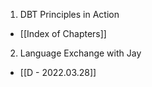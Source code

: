 1. DBT Principles in Action
- [[Index of Chapters]]

2. Language Exchange with Jay
- [[D - 2022.03.28]]